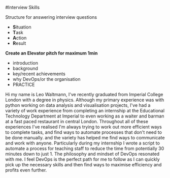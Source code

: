 #Interview Skills

Structure for answering interview questions

- **S**ituation
- **T**ask
- **A**ction
- **R**esult


**Create an Elevator pitch for maximum 1min**

- introduction
- background
- key/recent achievements
- why DevOps/or the organisation
- PRACTICE


Hi my name is Leo Waltmann, I've recently graduated from Imperial College London with a degree in physics.
Although my primary experience was with python working on data analysis and visualisation projects,
I've had a variety of work experience from completing an internship at the Educational Technology Department at Imperial to even working as a waiter and barman at a fast paced restaurant in central London.
Throughout all of these experiences I've realised I'm always trying to work out more efficient ways to complete tasks, and find ways to automate processes that don't need to be done manually.
and the variety has helped me find ways to communicate and work with anyone.
Particularly during my internship I wrote a script to automate a process for teaching staff to reduce the time from potentially 30 minutes down to just 1.
The philosophy and mindset of DevOps resonated with me.
I feel DevOps is the perfect path for me to follow as I can quickly pick up the necessary skills and then find ways to maximise efficiency and profits even further.


